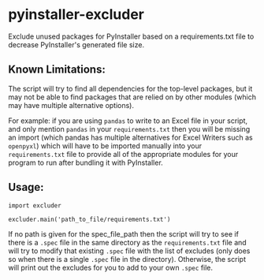 # pyinstaller-excluder
Exclude unused packages for PyInstaller based on a requirements.txt file to decrease PyInstaller's generated file size.

## Known Limitations:

The script will try to find all dependencies for the top-level packages, but it may not be able to find packages that are relied on by other modules (which may have multiple alternative options). 

For example: if you are using `pandas` to write to an Excel file in your script, and only mention `pandas` in your `requirements.txt` then you will be missing an import (which pandas has multiple alternatives for Excel Writers such as `openpyxl`) which will have to be imported manually into your `requirements.txt` file to provide all of the appropriate modules for your program to run after bundling it with PyInstaller.


## Usage:

```python3
import excluder

excluder.main('path_to_file/requirements.txt')
```

If no path is given for the spec_file_path then the script will try to see if there is a `.spec` file in the same directory as the `requirements.txt` file and will try to modify that existing `.spec` file with the list of excludes (only does so when there is a single `.spec` file in the directory). Otherwise, the script will print out the excludes for you to add to your own `.spec` file.
